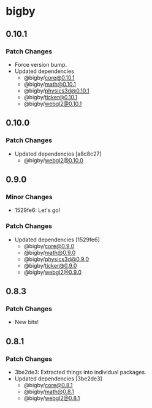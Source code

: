 # bigby

## 0.10.1

### Patch Changes

- Force version bump.
- Updated dependencies
  - @bigby/core@0.10.1
  - @bigby/math@0.10.1
  - @bigby/physics3d@0.10.1
  - @bigby/ticker@0.10.1
  - @bigby/webgl2@0.10.1

## 0.10.0

### Patch Changes

- Updated dependencies [a8c8c27]
  - @bigby/webgl2@0.10.0

## 0.9.0

### Minor Changes

- 1529fe6: Let's go!

### Patch Changes

- Updated dependencies [1529fe6]
  - @bigby/core@0.9.0
  - @bigby/math@0.9.0
  - @bigby/physics3d@0.9.0
  - @bigby/ticker@0.9.0
  - @bigby/webgl2@0.9.0

## 0.8.3

### Patch Changes

- New bits!

## 0.8.1

### Patch Changes

- 3be2de3: Extracted things into individual packages.
- Updated dependencies [3be2de3]
  - @bigby/core@0.8.1
  - @bigby/math@0.8.1
  - @bigby/webgl2@0.8.1
